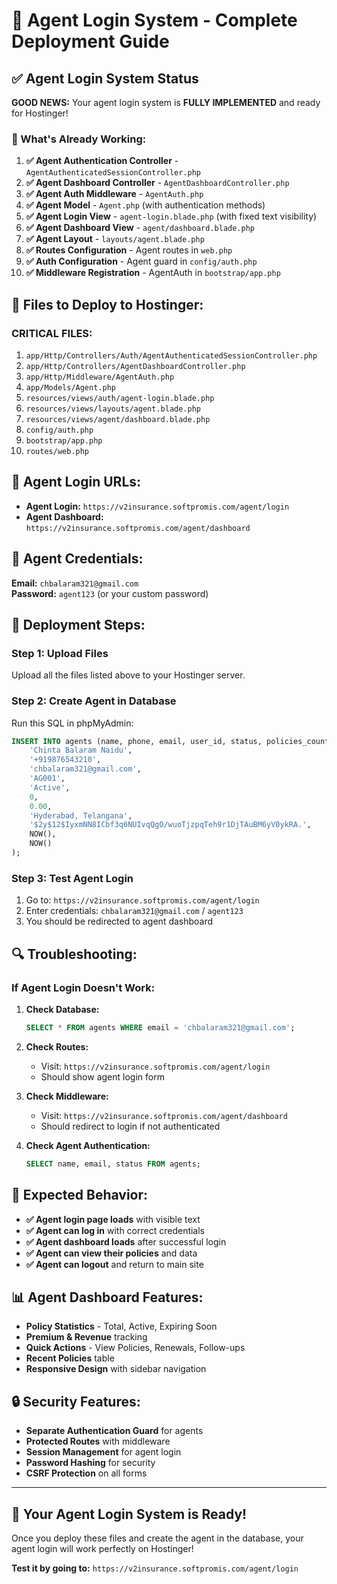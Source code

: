# 🚀 Agent Login System - Complete Deployment Guide

## ✅ Agent Login System Status

**GOOD NEWS:** Your agent login system is **FULLY IMPLEMENTED** and ready for Hostinger!

### 🔧 What's Already Working:

1. **✅ Agent Authentication Controller** - `AgentAuthenticatedSessionController.php`
2. **✅ Agent Dashboard Controller** - `AgentDashboardController.php`  
3. **✅ Agent Auth Middleware** - `AgentAuth.php`
4. **✅ Agent Model** - `Agent.php` (with authentication methods)
5. **✅ Agent Login View** - `agent-login.blade.php` (with fixed text visibility)
6. **✅ Agent Dashboard View** - `agent/dashboard.blade.php`
7. **✅ Agent Layout** - `layouts/agent.blade.php`
8. **✅ Routes Configuration** - Agent routes in `web.php`
9. **✅ Auth Configuration** - Agent guard in `config/auth.php`
10. **✅ Middleware Registration** - AgentAuth in `bootstrap/app.php`

## 📁 Files to Deploy to Hostinger:

### **CRITICAL FILES:**
1. `app/Http/Controllers/Auth/AgentAuthenticatedSessionController.php`
2. `app/Http/Controllers/AgentDashboardController.php`
3. `app/Http/Middleware/AgentAuth.php`
4. `app/Models/Agent.php`
5. `resources/views/auth/agent-login.blade.php`
6. `resources/views/layouts/agent.blade.php`
7. `resources/views/agent/dashboard.blade.php`
8. `config/auth.php`
9. `bootstrap/app.php`
10. `routes/web.php`

## 🎯 Agent Login URLs:

- **Agent Login:** `https://v2insurance.softpromis.com/agent/login`
- **Agent Dashboard:** `https://v2insurance.softpromis.com/agent/dashboard`

## 🔑 Agent Credentials:

**Email:** `chbalaram321@gmail.com`  
**Password:** `agent123` (or your custom password)

## 🚀 Deployment Steps:

### **Step 1: Upload Files**
Upload all the files listed above to your Hostinger server.

### **Step 2: Create Agent in Database**
Run this SQL in phpMyAdmin:

```sql
INSERT INTO agents (name, phone, email, user_id, status, policies_count, performance, address, password, created_at, updated_at) VALUES (
    'Chinta Balaram Naidu',
    '+919876543210',
    'chbalaram321@gmail.com',
    'AG001',
    'Active',
    0,
    0.00,
    'Hyderabad, Telangana',
    '$2y$12$IyxmNN8ICbf3q6NUIvqQgO/wuoTjzpqTeh9r1DjTAuBM6yV0ykRA.',
    NOW(),
    NOW()
);
```

### **Step 3: Test Agent Login**
1. Go to: `https://v2insurance.softpromis.com/agent/login`
2. Enter credentials: `chbalaram321@gmail.com` / `agent123`
3. You should be redirected to agent dashboard

## 🔍 Troubleshooting:

### **If Agent Login Doesn't Work:**

1. **Check Database:**
   ```sql
   SELECT * FROM agents WHERE email = 'chbalaram321@gmail.com';
   ```

2. **Check Routes:**
   - Visit: `https://v2insurance.softpromis.com/agent/login`
   - Should show agent login form

3. **Check Middleware:**
   - Visit: `https://v2insurance.softpromis.com/agent/dashboard`
   - Should redirect to login if not authenticated

4. **Check Agent Authentication:**
   ```sql
   SELECT name, email, status FROM agents;
   ```

## 🎯 Expected Behavior:

- **✅ Agent login page loads** with visible text
- **✅ Agent can log in** with correct credentials
- **✅ Agent dashboard loads** after successful login
- **✅ Agent can view their policies** and data
- **✅ Agent can logout** and return to main site

## 📊 Agent Dashboard Features:

- **Policy Statistics** - Total, Active, Expiring Soon
- **Premium & Revenue** tracking
- **Quick Actions** - View Policies, Renewals, Follow-ups
- **Recent Policies** table
- **Responsive Design** with sidebar navigation

## 🔒 Security Features:

- **Separate Authentication Guard** for agents
- **Protected Routes** with middleware
- **Session Management** for agent login
- **Password Hashing** for security
- **CSRF Protection** on all forms

---

## 🎉 **Your Agent Login System is Ready!**

Once you deploy these files and create the agent in the database, your agent login will work perfectly on Hostinger!

**Test it by going to:** `https://v2insurance.softpromis.com/agent/login`
